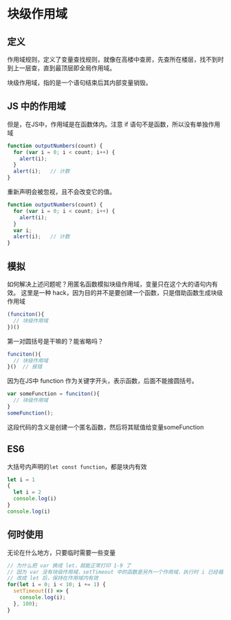 # 块级作用域

## 定义
作用域规则，定义了变量查找规则，就像在高楼中查房，先查所在楼层，找不到时到上一层查，直到最顶层即全局作用域。

块级作用域，指的是一个语句结束后其内部变量销毁。

## JS 中的作用域
但是，在JS中，作用域是在函数体内。注意 if 语句不是函数，所以没有单独作用域
```js
function outputNumbers(count) {
  for (var i = 0; i < count; i++) {
    alert(i);
  }
  alert(i);   // 计数
}
```
重新声明会被忽视，且不会改变它的值。
```js
function outputNumbers(count) {
  for (var i = 0; i < count; i++) {
    alert(i);
  }
  var i;
  alert(i);   // 计数
}
```

## 模拟
如何解决上述问题呢？用匿名函数模拟块级作用域，变量只在这个大的语句内有效。
这里是一种 hack，因为目的并不是要创建一个函数，只是借助函数生成块级作用域
```js
(funciton(){
  // 块级作用域
})()
```
第一对圆括号是干嘛的？能省略吗？
```js
funciton(){
  // 块级作用域
}()  // 报错
```
因为在JS中 function 作为关键字开头，表示函数，后面不能接圆括号。
```js
var someFunction = funciton(){
  // 块级作用域
}
someFunction();
```
这段代码的含义是创建一个匿名函数，然后将其赋值给变量someFunction

## ES6
大括号内声明的`let const function`，都是块内有效
```js
let i = 1
{
  let i = 2
  console.log(i)
}
console.log(i)
```

## 何时使用
无论在什么地方，只要临时需要一些变量

```js
// 为什么把 var 换成 let，就能正常打印 1-9 了
// 因为 var 没有块级作用域，setTimeout 中的函数是另外一个作用域，执行时 i 已经循环完，打印 10
// 改成 let 后，保持在作用域内有效
for(let i = 0; i < 10; i += 1) {
  setTimeout(() => {
    console.log(i);
  }, 100);
}
```
